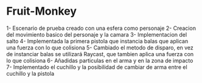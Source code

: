 # Fruit-Monkey
1- Escenario de prueba creado con una esfera como personaje
2- Creacion del movimiento basico del personaje y la camara
3- Implementacion del salto 
4- Implementada la primera pistola que instancia balas que aplican una fuerza con lo que colisiona
5- Cambiado el metodo de disparo, en vez de instanciar balas se utilizará Raycast, que tambien aplica una fuerza con lo que colisiona
6- Añadidas particulas en el arma y en la zona de impacto
7- Implementado el cuchillo y la posibilidad de cambiar de arma entre el cuchillo y la pistola